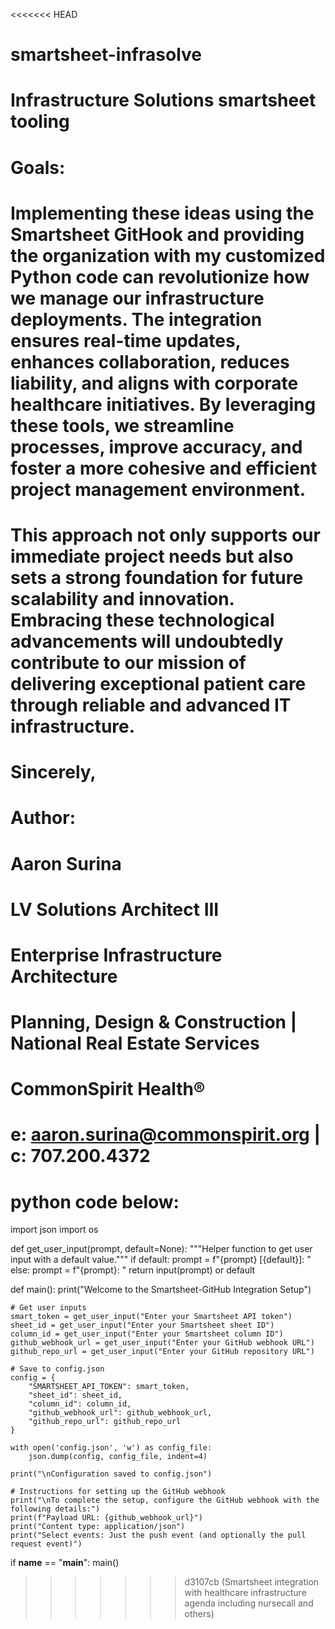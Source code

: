 <<<<<<< HEAD
# smartsheet-infrasolve
Infrastructure Solutions smartsheet tooling
=======
# Goals:
# Implementing these ideas using the Smartsheet GitHook and providing the organization with my customized Python code can revolutionize how we manage our infrastructure deployments. The integration ensures real-time updates, enhances collaboration, reduces liability, and aligns with corporate healthcare initiatives. By leveraging these tools, we streamline processes, improve accuracy, and foster a more cohesive and efficient project management environment.

# This approach not only supports our immediate project needs but also sets a strong foundation for future scalability and innovation. Embracing these technological advancements will undoubtedly contribute to our mission of delivering exceptional patient care through reliable and advanced IT infrastructure.

# Sincerely,

# Author:
# Aaron Surina
# LV Solutions Architect III
# Enterprise Infrastructure Architecture
# Planning, Design & Construction | National Real Estate Services
# CommonSpirit Health®
# e: aaron.surina@commonspirit.org | c: 707.200.4372
# python code below:
import json
import os

def get_user_input(prompt, default=None):
    """Helper function to get user input with a default value."""
    if default:
        prompt = f"{prompt} [{default}]: "
    else:
        prompt = f"{prompt}: "
    return input(prompt) or default

def main():
    print("Welcome to the Smartsheet-GitHub Integration Setup")

    # Get user inputs
    smart_token = get_user_input("Enter your Smartsheet API token")
    sheet_id = get_user_input("Enter your Smartsheet sheet ID")
    column_id = get_user_input("Enter your Smartsheet column ID")
    github_webhook_url = get_user_input("Enter your GitHub webhook URL")
    github_repo_url = get_user_input("Enter your GitHub repository URL")

    # Save to config.json
    config = {
        "SMARTSHEET_API_TOKEN": smart_token,
        "sheet_id": sheet_id,
        "column_id": column_id,
        "github_webhook_url": github_webhook_url,
        "github_repo_url": github_repo_url
    }

    with open('config.json', 'w') as config_file:
        json.dump(config, config_file, indent=4)
    
    print("\nConfiguration saved to config.json")

    # Instructions for setting up the GitHub webhook
    print("\nTo complete the setup, configure the GitHub webhook with the following details:")
    print(f"Payload URL: {github_webhook_url}")
    print("Content type: application/json")
    print("Select events: Just the push event (and optionally the pull request event)")

if __name__ == "__main__":
    main()

>>>>>>> d3107cb (Smartsheet integration with healthcare infrastructure agenda including nursecall and others)
